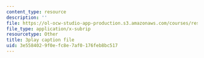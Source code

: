 ```yaml
---
content_type: resource
description: ''
file: https://ol-ocw-studio-app-production.s3.amazonaws.com/courses/res-18-008-calculus-revisited-complex-variables-differential-equations-and-linear-algebra-fall-2011/3e5584029f0efc8e7af0176feb8bc517_DJO6ilwbWiI.srt
file_type: application/x-subrip
resourcetype: Other
title: 3play caption file
uid: 3e558402-9f0e-fc8e-7af0-176feb8bc517
---
```

